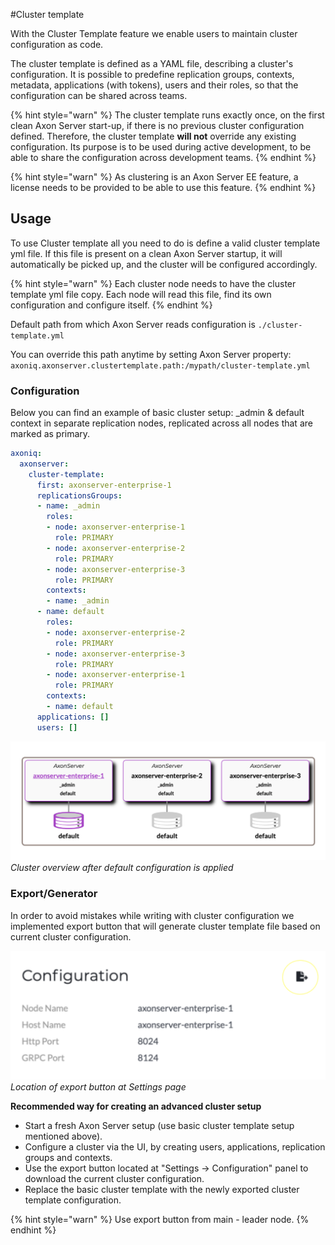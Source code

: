 #Cluster template

With the Cluster Template feature we enable users to maintain cluster configuration as code.

The cluster template is defined as a YAML file, describing a cluster's configuration. It is possible to predefine replication groups, contexts, metadata, applications (with tokens), users and their roles, so that the configuration can be shared across teams.

{% hint style="warn" %}
The cluster template runs exactly once, on the first clean Axon Server start-up, if there is no previous cluster configuration defined. Therefore, the cluster template **will not** override any existing configuration. Its purpose is to be used during active development, to be able to share the configuration across development teams.
{% endhint %}

{% hint style="warn" %}
As clustering is an Axon Server EE feature, a license needs to be provided to be able to use this feature.
{% endhint %}


## Usage

To use Cluster template all you need to do is define a valid cluster template yml file. If this file is present on a clean Axon Server startup, it will automatically be picked up, and the cluster will be configured accordingly.

{% hint style="warn" %}
Each cluster node needs to have the cluster template yml file copy. Each node will read this file, find its own configuration and configure itself.
{% endhint %}

Default path from which Axon Server reads configuration is `./cluster-template.yml`

You can override this path anytime by setting Axon Server property: 
`axoniq.axonserver.clustertemplate.path:/mypath/cluster-template.yml`

### Configuration

Below you can find an example of basic cluster setup: _admin & default context in separate replication nodes, replicated across all nodes that are marked as primary.

```yaml
axoniq:
  axonserver:
    cluster-template:
      first: axonserver-enterprise-1
      replicationsGroups:
      - name: _admin
        roles:
        - node: axonserver-enterprise-1
          role: PRIMARY
        - node: axonserver-enterprise-2
          role: PRIMARY
        - node: axonserver-enterprise-3
          role: PRIMARY
        contexts:
        - name: _admin
      - name: default
        roles:
        - node: axonserver-enterprise-2
          role: PRIMARY
        - node: axonserver-enterprise-3
          role: PRIMARY
        - node: axonserver-enterprise-1
          role: PRIMARY
        contexts:
        - name: default
      applications: []
      users: []
```

![Cluster overview after default configuration is applied](/.gitbook/assets/cluster-template-default-configuration.png)
_Cluster overview after default configuration is applied_

### Export/Generator

In order to avoid mistakes while writing with cluster configuration we implemented export button that will generate cluster template file based on current cluster configuration. 

![Cluster Template export button location](/.gitbook/assets/cluster-template-export-button.png)
_Location of export button at Settings page_

**Recommended way for creating an advanced cluster setup**

* Start a fresh Axon Server setup (use basic cluster template setup mentioned above).
* Configure a cluster via the UI, by creating users, applications, replication groups and contexts.
* Use the export button located at "Settings -> Configuration" panel  to download the current cluster configuration.
* Replace the basic cluster template with the newly exported cluster template configuration.


{% hint style="warn" %}
Use export button from main - leader node.
{% endhint %}
